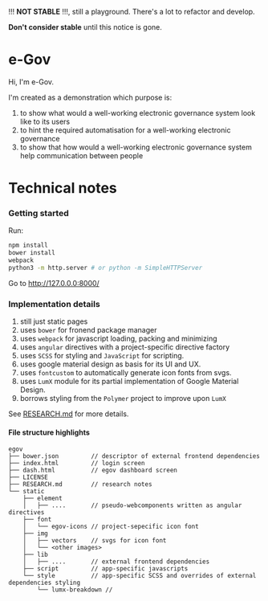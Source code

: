 
!!! **NOT STABLE** !!!, still a playground. There's a lot to refactor and develop.

**Don't consider stable** until this notice is gone.

# e-Gov
Hi, I'm e-Gov.

I'm created as a demonstration which purpose is:

1. to show what would a well-working electronic governance system look like to its users
1. to hint the required automatisation for a well-working electronic governance
1. to show that how would a well-working electronic governance system help communication between people


# Technical notes

### Getting started
Run:

```sh
npm install
bower install
webpack
python3 -m http.server # or python -m SimpleHTTPServer 
```

Go to http://127.0.0.0:8000/


### Implementation details
1. still just static pages
1. uses `bower` for fronend package manager
1. uses `webpack` for javascript loading, packing and minimizing
1. uses `angular` directives with a project-specific directive factory
1. uses `SCSS` for styling and `JavaScript` for scripting.
1. uses google material design as basis for its UI and UX.
1. uses `fontcustom` to automatically generate icon fonts from svgs.
1. uses `LumX` module for its partial implementation of Google Material Design.
1. borrows styling from the `Polymer` project to improve upon `LumX`

See [RESEARCH.md](RESEARCH.md) for more details.

#### File structure highlights

```
egov
├── bower.json         // descriptor of external frontend dependencies 
├── index.html         // login screen
├── dash.html          // egov dashboard screen
├── LICENSE
├── RESEARCH.md        // research notes
└── static
    ├── element
    │   ├── ....       // pseudo-webcomponents written as angular directives
    ├── font
    │   └── egov-icons // project-sepecific icon font
    ├── img
    │   ├── vectors    // svgs for icon font
    │   └── <other images>
    ├── lib
    │   ├── ....       // external frontend dependencies
    ├── script         // app-specific javascripts
    └── style          // app-specific SCSS and overrides of external dependencies styling
        └── lumx-breakdown //
```